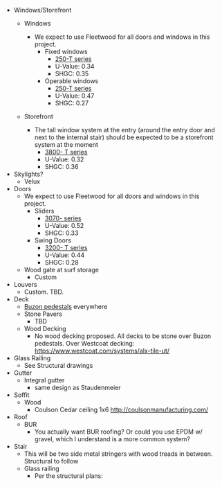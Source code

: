 - Windows/Storefront
	- Windows
		- We expect to use Fleetwood for all doors and windows in this project.
			- Fixed windows
				- [250-T series](http://www.fleetwoodusa.net/menu_bar/Products/250-T/casement-window-250-T.php)
				- U-Value: 0.34
				- SHGC: 0.35
			- Operable windows
				- [250-T series](http://www.fleetwoodusa.net/menu_bar/Products/250-T/casement-window-250-T.php)
				- U-Value: 0.47
				- SHGC: 0.27




  



	- Storefront
		- The tall window system at the entry (around the entry door and next to the internal stair) should be expected to be a storefront system at the moment
			- [3800- T series](http://www.fleetwoodusa.net/menu_bar/Products/3800-T/window-wall-3800-T.php)
			- U-Value: 0.32
			- SHGC: 0.36
- Skylights?
	- Velux
- Doors
	- We expect to use Fleetwood for all doors and windows in this project. 
		-  Sliders
			- [3070- series](http://www.fleetwoodusa.net/menu_bar/Products/3070/sliding-door-exterior-3070.php)
			- U-Value: 0.52
			- SHGC: 0.33
		- Swing Doors
			- [3200- T series](http://www.fleetwoodusa.net/menu_bar/Products/3200-T/hinge-door-3200-T.php)
			- U-Value: 0.44
			- SHGC: 0.28
	- Wood gate at surf storage
		- Custom
- Louvers
	- Custom.  TBD. 
- Deck
	- [Buzon pedestals](http://buzonusa.us/) everywhere
	- Stone Pavers
		- TBD
	- Wood Decking
		- No wood decking proposed.  All decks to be stone over Buzon pedestals. Over Westcoat decking: https://www.westcoat.com/systems/alx-tile-ut/
- Glass Railing
	- See Structural drawings
- Gutter
	- Integral gutter
		- same design as Staudenmeier
- Soffit
	- Wood
		- Coulson Cedar ceiling 1x6 http://coulsonmanufacturing.com/ 
- Roof
	- BUR
		- You actually want BUR roofing? Or could you use EPDM w/ gravel, which I understand is a more common system?
- Stair
	- This will be two side metal stringers with wood treads in between.  Structural to 
follow
	- Glass railing
		- Per the structural plans: 
<!--stackedit_data:
eyJoaXN0b3J5IjpbMTA4NTk1MDUzMiwxNjIxNzIyMjEwLC04OT
A1MzIxOTQsODU2MzcxODk1LC0zMjExMTAzOTUsLTUzOTY4MDM2
NSwtMTM0MzczOTU1NywxNDQ5MjQ2NDIzLDg4ODMwODUzNiwzMj
g5MjU2NzIsLTIwMDg1NzQ3LC0xODkzMTg2MzQ1LC0xMjA0MDAx
MzMzXX0=
-->